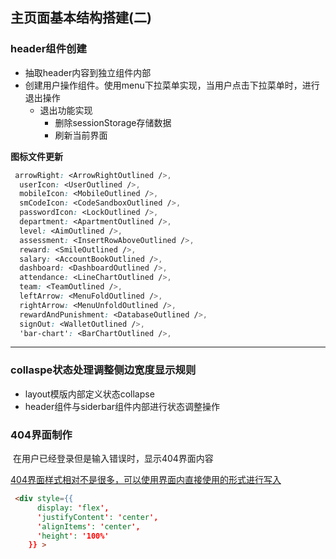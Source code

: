 ## 主页面基本结构搭建(二)

### header组件创建

- 抽取header内容到独立组件内部
- 创建用户操作组件。使用menu下拉菜单实现，当用户点击下拉菜单时，进行退出操作
  - 退出功能实现
    - 删除sessionStorage存储数据
    - 刷新当前界面

**图标文件更新**

```css
 arrowRight: <ArrowRightOutlined />,
  userIcon: <UserOutlined />,
  mobileIcon: <MobileOutlined />,
  smCodeIcon: <CodeSandboxOutlined />,
  passwordIcon: <LockOutlined />,
  department: <ApartmentOutlined />,
  level: <AimOutlined />,
  assessment: <InsertRowAboveOutlined />,
  reward: <SmileOutlined />,
  salary: <AccountBookOutlined />,
  dashboard: <DashboardOutlined />,
  attendance: <LineChartOutlined />,
  team: <TeamOutlined />,
  leftArrow: <MenuFoldOutlined />,
  rightArrow: <MenuUnfoldOutlined />,
  rewardAndPunishment: <DatabaseOutlined />,
  signOut: <WalletOutlined />,
  'bar-chart': <BarChartOutlined />,
```

---



### collaspe状态处理调整侧边宽度显示规则

- layout模版内部定义状态collapse
- header组件与siderbar组件内部进行状态调整操作



### 404界面制作

​	在用户已经登录但是输入错误时，显示404界面内容

<u>404界面样式相对不是很多，可以使用界面内直接使用的形式进行写入</u>

```html
 <div style={{
      display: 'flex',
      'justifyContent': 'center',
      'alignItems': 'center',
      'height': '100%'
    }} >
```

